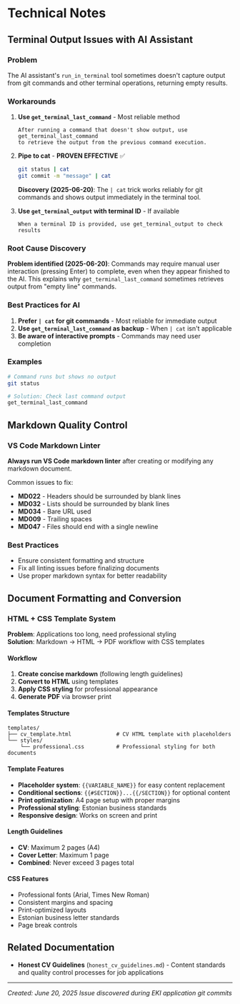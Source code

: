 # Technical Notes

## Terminal Output Issues with AI Assistant

### Problem

The AI assistant's `run_in_terminal` tool sometimes doesn't capture output from git commands and other terminal operations, returning empty results.

### Workarounds

1. **Use `get_terminal_last_command`** - Most reliable method

   ```text
   After running a command that doesn't show output, use get_terminal_last_command 
   to retrieve the output from the previous command execution.
   ```

2. **Pipe to cat** - **PROVEN EFFECTIVE** ✅

   ```bash
   git status | cat
   git commit -m "message" | cat
   ```

   **Discovery (2025-06-20)**: The `| cat` trick works reliably for git commands and shows output immediately in the terminal tool.

3. **Use `get_terminal_output` with terminal ID** - If available

   ```text
   When a terminal ID is provided, use get_terminal_output to check results
   ```

### Root Cause Discovery

**Problem identified (2025-06-20)**: Commands may require manual user interaction (pressing Enter) to complete, even when they appear finished to the AI. This explains why `get_terminal_last_command` sometimes retrieves output from "empty line" commands.

### Best Practices for AI

1. **Prefer `| cat` for git commands** - Most reliable for immediate output
2. **Use `get_terminal_last_command` as backup** - When `| cat` isn't applicable
3. **Be aware of interactive prompts** - Commands may need user completion

### Examples

```bash
# Command runs but shows no output
git status

# Solution: Check last command output
get_terminal_last_command
```

## Markdown Quality Control

### VS Code Markdown Linter

**Always run VS Code markdown linter** after creating or modifying any markdown document.

Common issues to fix:

- **MD022** - Headers should be surrounded by blank lines
- **MD032** - Lists should be surrounded by blank lines  
- **MD034** - Bare URL used
- **MD009** - Trailing spaces
- **MD047** - Files should end with a single newline

### Best Practices

- Ensure consistent formatting and structure
- Fix all linting issues before finalizing documents
- Use proper markdown syntax for better readability

## Document Formatting and Conversion

### HTML + CSS Template System

**Problem**: Applications too long, need professional styling  
**Solution**: Markdown → HTML → PDF workflow with CSS templates

#### Workflow

1. **Create concise markdown** (following length guidelines)
2. **Convert to HTML** using templates
3. **Apply CSS styling** for professional appearance
4. **Generate PDF** via browser print

#### Templates Structure

```text
templates/
├── cv_template.html              # CV HTML template with placeholders
└── styles/
    └── professional.css          # Professional styling for both documents
```

#### Template Features

- **Placeholder system**: `{{VARIABLE_NAME}}` for easy content replacement
- **Conditional sections**: `{{#SECTION}}...{{/SECTION}}` for optional content
- **Print optimization**: A4 page setup with proper margins
- **Professional styling**: Estonian business standards
- **Responsive design**: Works on screen and print

#### Length Guidelines

- **CV**: Maximum 2 pages (A4)
- **Cover Letter**: Maximum 1 page
- **Combined**: Never exceed 3 pages total

#### CSS Features

- Professional fonts (Arial, Times New Roman)
- Consistent margins and spacing
- Print-optimized layouts
- Estonian business letter standards
- Page break controls

## Related Documentation

- **Honest CV Guidelines** (`honest_cv_guidelines.md`) - Content standards and quality control processes for job applications

---

*Created: June 20, 2025*
*Issue discovered during EKI application git commits*
